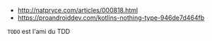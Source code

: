

* <http://natpryce.com/articles/000818.html>
* <https://proandroiddev.com/kotlins-nothing-type-946de7d464fb>


`TODO` est l'ami du TDD

